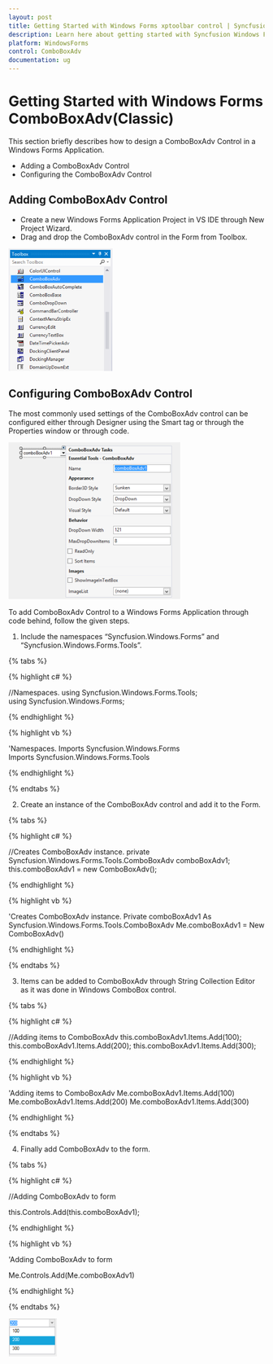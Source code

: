 ```yaml
---
layout: post
title: Getting Started with Windows Forms xptoolbar control | Syncfusion
description: Learn here about getting started with Syncfusion Windows Forms ComboBoxAdv(Classic) control and more details.
platform: WindowsForms
control: ComboBoxAdv
documentation: ug
---
```


# Getting Started with Windows Forms ComboBoxAdv(Classic)


This section briefly describes how to design a ComboBoxAdv Control in a Windows Forms Application.

* Adding a ComboBoxAdv Control 
* Configuring the ComboBoxAdv Control


## Adding ComboBoxAdv Control

* Create a new Windows Forms Application Project in VS IDE through New Project Wizard.
* Drag and drop the ComboBoxAdv control in the Form from Toolbox.



![Windows Forms ComboBoxAdv Overview Image296](Overview_images/Overview_img296.png) 



## Configuring ComboBoxAdv Control

The most commonly used settings of the ComboBoxAdv control can be configured either through Designer using the Smart tag or through the Properties window or through code.



![Windows Forms ComboBoxAdv Overview Image297](Overview_images/Overview_img297.png) 



To add ComboBoxAdv Control to a Windows Forms Application through code behind, follow the given steps.

1. Include the namespaces “Syncfusion.Windows.Forms” and “Syncfusion.Windows.Forms.Tools”.

{% tabs %}

{% highlight c# %}

//Namespaces.
using Syncfusion.Windows.Forms.Tools;
using Syncfusion.Windows.Forms;

{% endhighlight %}

{% highlight vb %}

'Namespaces.
Imports Syncfusion.Windows.Forms
Imports Syncfusion.Windows.Forms.Tools

{% endhighlight %}

{% endtabs %}

2. Create an instance of the ComboBoxAdv control and add it to the Form.

{% tabs %}

{% highlight c# %}
  
//Creates ComboBoxAdv instance.
private Syncfusion.Windows.Forms.Tools.ComboBoxAdv comboBoxAdv1;
this.comboBoxAdv1 = new ComboBoxAdv();

{% endhighlight %}

{% highlight vb %}

'Creates ComboBoxAdv instance.
Private comboBoxAdv1 As Syncfusion.Windows.Forms.Tools.ComboBoxAdv
Me.comboBoxAdv1 = New ComboBoxAdv()

{% endhighlight %}

{% endtabs %}

3. Items can be added to ComboBoxAdv through String Collection Editor as it was done in Windows ComboBox control.

{% tabs %}

{% highlight c# %}

//Adding items to ComboBoxAdv
this.comboBoxAdv1.Items.Add(100);
this.comboBoxAdv1.Items.Add(200);
this.comboBoxAdv1.Items.Add(300);

{% endhighlight %}

{% highlight vb %}

'Adding items to ComboBoxAdv
Me.comboBoxAdv1.Items.Add(100)
Me.comboBoxAdv1.Items.Add(200)
Me.comboBoxAdv1.Items.Add(300)

{% endhighlight %}

{% endtabs %}

4. Finally add ComboBoxAdv to the form.

{% tabs %}

{% highlight c# %}

//Adding ComboBoxAdv to form

this.Controls.Add(this.comboBoxAdv1);

{% endhighlight %}

{% highlight vb %}

'Adding ComboBoxAdv to form

Me.Controls.Add(Me.comboBoxAdv1)

{% endhighlight %}

{% endtabs %}


![Windows Forms ComboBoxAdv Overview Image298](Overview_images/Overview_img298.png)

